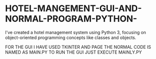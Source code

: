 # HOTEL-MANGEMENT-GUI-AND-NORMAL-PROGRAM-PYTHON-

I've created a hotel management system using Python 3, focusing on object-oriented programming concepts like classes and objects.

FOR THE GUI I HAVE USED TKINTER AND PAGE
THE NORMAL CODE IS NAMED AS MAIN.PY
TO RUN THE GUI JUST EXECUTE MAINLY.PY
